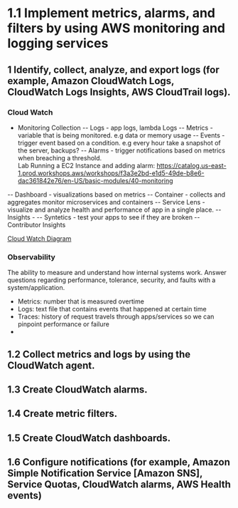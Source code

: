 # 1.1 Implement metrics, alarms, and filters by using AWS monitoring and logging services

## 1 Identify, collect, analyze, and export logs (for example, Amazon CloudWatch Logs, CloudWatch Logs Insights, AWS CloudTrail logs).
### Cloud Watch
- Monitoring Collection
-- Logs - app logs, lambda Logs 
-- Metrics - variable that is being monitored. e.g data or memory usage
-- Events - trigger event based on a condition. e.g every hour take a snapshot of the server, backups? 
-- Alarms - trigger notifications based on metrics when breaching a threshold.    
Lab Running a EC2 Instance and adding alarm: https://catalog.us-east-1.prod.workshops.aws/workshops/f3a3e2bd-e1d5-49de-b8e6-dac361842e76/en-US/basic-modules/40-monitoring

-- Dashboard - visualizations based on metrics
-- Container - collects and aggregates monitor microservices and containers 
-- Service Lens - visualize and analyze health and performance of app in a single place.
-- Insights - 
-- Syntetics - test your apps to see if they are broken
-- Contributor Insights

[Cloud Watch Diagram](images/Cloudwatch.png "Cloud Watch")

### Observability
The ability to measure and understand how internal systems​ work. Answer questions regarding performance, tolerance,​ security, and faults with a system/application.​
- Metrics: number that is measured overtime
- Logs: text file that contains events that happened at certain time
- Traces: history of request travels through apps/services so we can pinpoint performance or failure   
-  
## 1.2 Collect metrics and logs by using the CloudWatch agent.
## 1.3 Create CloudWatch alarms.
## 1.4 Create metric filters.
## 1.5 Create CloudWatch dashboards.
## 1.6 Configure notifications (for example, Amazon Simple Notification Service [Amazon SNS], Service Quotas, CloudWatch alarms, AWS Health events)